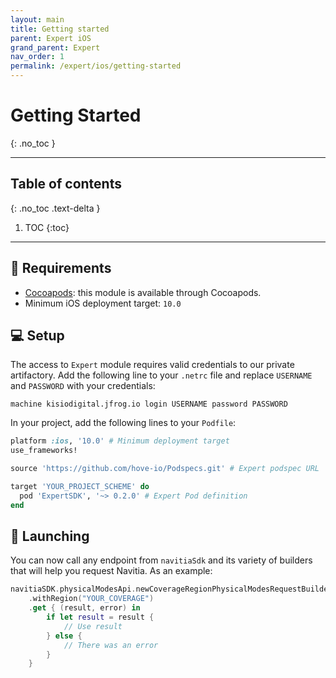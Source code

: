 ```yaml
---
layout: main
title: Getting started
parent: Expert iOS
grand_parent: Expert
nav_order: 1
permalink: /expert/ios/getting-started
---
```


# Getting Started
{: .no_toc }

---

## Table of contents
{: .no_toc .text-delta }

1. TOC
{:toc}

---

## 🧰  Requirements

- [Cocoapods](https://cocoapods.org): this module is available through Cocoapods.
- Minimum iOS deployment target: `10.0`

## 💻  Setup

The access to `Expert` module requires valid credentials to our private artifactory. Add the following line to your `.netrc` file and replace `USERNAME` and `PASSWORD` with your credentials:

```
machine kisiodigital.jfrog.io login USERNAME password PASSWORD
```
 
In your project, add the following lines to your `Podfile`:

```ruby
platform :ios, '10.0' # Minimum deployment target
use_frameworks!

source 'https://github.com/hove-io/Podspecs.git' # Expert podspec URL

target 'YOUR_PROJECT_SCHEME' do
  pod 'ExpertSDK', '~> 0.2.0' # Expert Pod definition
end
```

## 🚀  Launching

You can now call any endpoint from `navitiaSdk` and its variety of builders that will help you request Navitia. As an example:

```swift
navitiaSDK.physicalModesApi.newCoverageRegionPhysicalModesRequestBuilder()
    .withRegion("YOUR_COVERAGE")
    .get { (result, error) in
        if let result = result {
            // Use result
        } else {
            // There was an error
        }
    }
```